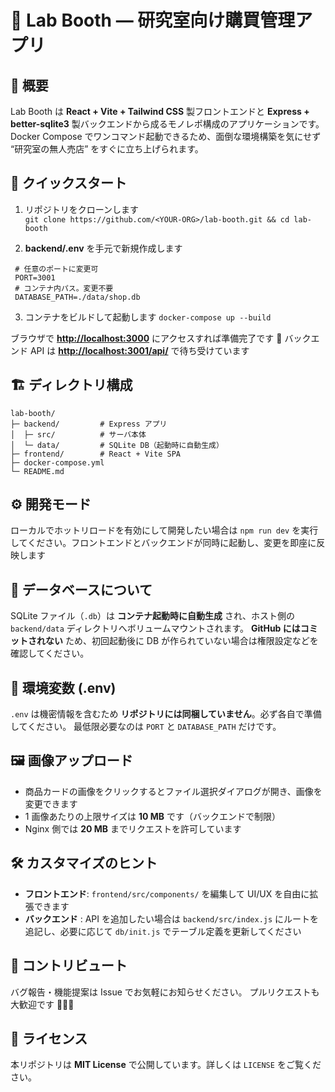 # 🎉 Lab Booth — 研究室向け購買管理アプリ

## 🌟 概要

Lab Booth は **React + Vite + Tailwind CSS** 製フロントエンドと **Express + better-sqlite3** 製バックエンドから成るモノレポ構成のアプリケーションです。  
Docker Compose でワンコマンド起動できるため、面倒な環境構築を気にせず “研究室の無人売店” をすぐに立ち上げられます。

## 🚀 クイックスタート

1. リポジトリをクローンします  
   `git clone https://github.com/<YOUR-ORG>/lab-booth.git && cd lab-booth`

2. **backend/.env** を手元で新規作成します

```env
 # 任意のポートに変更可
 PORT=3001
 # コンテナ内パス。変更不要
 DATABASE_PATH=./data/shop.db
```

3. コンテナをビルドして起動します
   `docker-compose up --build`

ブラウザで **[http://localhost:3000](http://localhost:3000)** にアクセスすれば準備完了です 🎈
バックエンド API は **[http://localhost:3001/api/](http://localhost:3001/api/)** で待ち受けています&#x20;

## 🏗️ ディレクトリ構成

```
lab-booth/
├─ backend/         # Express アプリ
│  ├─ src/          # サーバ本体
│  └─ data/         # SQLite DB（起動時に自動生成）
├─ frontend/        # React + Vite SPA
├─ docker-compose.yml
└─ README.md
```

## ⚙️ 開発モード

ローカルでホットリロードを有効にして開発したい場合は
`npm run dev`
を実行してください。フロントエンドとバックエンドが同時に起動し、変更を即座に反映します&#x20;

## 💾 データベースについて

SQLite ファイル（`.db`）は **コンテナ起動時に自動生成** され、ホスト側の `backend/data` ディレクトリへボリュームマウントされます。
**GitHub にはコミットされない** ため、初回起動後に DB が作られていない場合は権限設定などを確認してください。&#x20;

## 🔐 環境変数 (.env)

`.env` は機密情報を含むため **リポジトリには同梱していません**。必ず各自で準備してください。
最低限必要なのは `PORT` と `DATABASE_PATH` だけです。

## 🖼️ 画像アップロード

- 商品カードの画像をクリックするとファイル選択ダイアログが開き、画像を変更できます
- 1 画像あたりの上限サイズは **10 MB** です（バックエンドで制限）
- Nginx 側では **20 MB** までリクエストを許可しています&#x20;

## 🛠️ カスタマイズのヒント

- **フロントエンド**: `frontend/src/components/` を編集して UI/UX を自由に拡張できます
- **バックエンド** : API を追加したい場合は `backend/src/index.js` にルートを追記し、必要に応じて `db/init.js` でテーブル定義を更新してください

## 🤝 コントリビュート

バグ報告・機能提案は Issue でお気軽にお知らせください。
プルリクエストも大歓迎です 🧑‍💻✨

## 📜 ライセンス

本リポジトリは **MIT License** で公開しています。詳しくは `LICENSE` をご覧ください。

